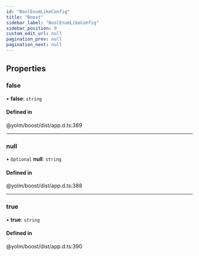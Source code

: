 ```yaml
---
id: "BoolEnumLikeConfig"
title: "Boost"
sidebar_label: "BoolEnumLikeConfig"
sidebar_position: 0
custom_edit_url: null
pagination_prev: null
pagination_next: null
---
```


## Properties

### false

• **false**: `string`

#### Defined in

@yolm/boost/dist/app.d.ts:389

___

### null

• `Optional` **null**: `string`

#### Defined in

@yolm/boost/dist/app.d.ts:388

___

### true

• **true**: `string`

#### Defined in

@yolm/boost/dist/app.d.ts:390
